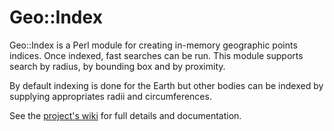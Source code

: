 # Geo::Index

Geo::Index is a Perl module for creating in-memory geographic points indices.
Once indexed, fast searches can be run.  This module supports search by radius, 
by bounding box and by proximity.

By default indexing is done for the Earth but other bodies can be indexed by 
supplying appropriates radii and circumferences.

See the [project's wiki](https://github.com/Alex-Kent/Geo-Index/wiki) for full details and documentation.
